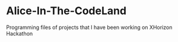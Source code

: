# Alice-In-The-CodeLand
Programming files of projects that I have been working on XHorizon Hackathon
